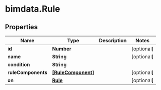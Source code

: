 # bimdata.Rule

## Properties

Name | Type | Description | Notes
------------ | ------------- | ------------- | -------------
**id** | **Number** |  | [optional] 
**name** | **String** |  | [optional] 
**condition** | **String** |  | 
**ruleComponents** | [**[RuleComponent]**](RuleComponent.md) |  | [optional] 
**on** | [**Rule**](Rule.md) |  | [optional] 


